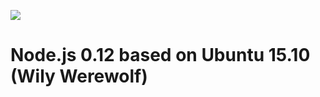 [![](https://badge.imagelayers.io/beevelop/nodejs:latest.svg)](https://imagelayers.io/?images=beevelop/nodejs:latest 'Get your own badge on imagelayers.io')

# Node.js 0.12 based on Ubuntu 15.10 (Wily Werewolf)
